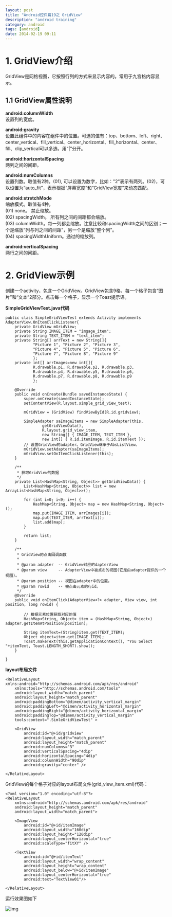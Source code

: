 ```yaml
---
layout: post
title: "Android控件篇19之 GridView"
description: "android training"
category: android
tags: [android]
date: 2014-02-19 09:11
---
```



<a name="anchor1"></a>
# 1. GridView介绍

GridView是网格视图，它按照行列的方式来显示内容的。常用于九宫格内容显示。

## 1.1 GridView属性说明

**android:columnWidth**  
设置列的宽度。

**android:gravity**  
设置此组件中的内容在组件中的位置。可选的值有：top、bottom、left、right、center_vertical、fill_vertical、center_horizontal、fill_horizontal、center、fill、clip_vertical可以多选，用“|”分开。

**android:horizontalSpacing**  
两列之间的间距。

**android:numColumns**  
设置列数。取值有2种。(01), 可以设置为数字，比如："2"表示有两列。(02)，可以设置为“auto_fit”，表示根据“屏幕宽度”和“GridView宽度”来动态匹配。

**android:stretchMode**  
缩放模式。取值有4种。  
(01) none。 禁止缩放。  
(02) spacingWidth。 所有列之间的间距都会缩放。  
(03) columnWidth。每一列都会缩放。注意比较和spacingWidth之间的区别；一个是缩放“列与列之间的间距”，另一个是缩放“整个列”。  
(04) spacingWidthUniform。通过的缩放列。

**android:verticalSpacing**  
两行之间的间距。

 

 
<a name="anchor2"></a>
# 2. GridView示例

创建一个activity，包含一个GridView。GridView包含9格，每一个格子包含“图片”和“文本”2部分。点击每一个格子，显示一个Toast提示语。

**SimpleGridViewTest.java代码**

    public class SimpleGridViewTest extends Activity implements AdapterView.OnItemClickListener{
        private GridView mGridView;
        private String IMAGE_ITEM = "imgage_item";
        private String TEXT_ITEM = "text_item";
        private String[] arrText = new String[]{ 
                "Picture 1", "Picture 2", "Picture 3", 
                "Picture 4", "Picture 5", "Picture 6",
                "Picture 7", "Picture 8", "Picture 9"
                };
        private int[] arrImages=new int[]{
                R.drawable.p1, R.drawable.p2, R.drawable.p3, 
                R.drawable.p4, R.drawable.p5, R.drawable.p6, 
                R.drawable.p7, R.drawable.p8, R.drawable.p9
                };
        
        @Override
        public void onCreate(Bundle savedInstanceState) {
            super.onCreate(savedInstanceState);
            setContentView(R.layout.simple_grid_view_test);

            mGridView = (GridView) findViewById(R.id.gridview);

            SimpleAdapter saImageItems = new SimpleAdapter(this, 
                    getGridViewData(),
                    R.layout.grid_view_item,
                    new String[] { IMAGE_ITEM, TEXT_ITEM },
                    new int[] { R.id.itemImage, R.id.itemText });
            // 设置GridView的adapter。GridView继承于AbsListView。
            mGridView.setAdapter(saImageItems);
            mGridView.setOnItemClickListener(this);
        }
        
        /**
         * 获取GridView的数据
         */
        private List<HashMap<String, Object>> getGridViewData() {
            List<HashMap<String, Object>> list = new ArrayList<HashMap<String, Object>>();
            
            for (int i=0; i<9; i++) {
                HashMap<String, Object> map = new HashMap<String, Object>(); 
                map.put(IMAGE_ITEM, arrImages[i]);
                map.put(TEXT_ITEM, arrText[i]);
                list.add(map);
            }
            
            return list;
        }

        /**
         * GridView的点击回调函数
         * 
         * @param adapter  -- GridView对应的dapterView
         * @param view     -- AdapterView中被点击的视图(它是由adapter提供的一个视图)。
         * @param position -- 视图在adapter中的位置。
         * @param rowid    -- 被点击元素的行id。
         */
        @Override
        public void onItemClick(AdapterView<?> adapter, View view, int position, long rowid) {

            // 根据元素位置获取对应的值
            HashMap<String, Object> item = (HashMap<String, Object>) adapter.getItemAtPosition(position);

            String itemText=(String)item.get(TEXT_ITEM);
            Object object=item.get(IMAGE_ITEM);
            Toast.makeText(this.getApplicationContext(), "You Select "+itemText, Toast.LENGTH_SHORT).show();
        }

    }

**layout布局文件**

    <RelativeLayout xmlns:android="http://schemas.android.com/apk/res/android"
        xmlns:tools="http://schemas.android.com/tools"
        android:layout_width="match_parent"
        android:layout_height="match_parent"
        android:paddingBottom="@dimen/activity_vertical_margin"
        android:paddingLeft="@dimen/activity_horizontal_margin"
        android:paddingRight="@dimen/activity_horizontal_margin"
        android:paddingTop="@dimen/activity_vertical_margin"
        tools:context=".SimleGridViewTest" >

        <GridView 
            android:id="@+id/gridview"
            android:layout_width="match_parent" 
            android:layout_height="match_parent"
            android:numColumns="3"
            android:verticalSpacing="4dip"
            android:horizontalSpacing="4dip"
            android:columnWidth="90dip"
            android:gravity="center" />    

    </RelativeLayout>

GridView的每个格子对应的layout布局文件(grid_view_item.xml)代码：

    <?xml version="1.0" encoding="utf-8"?>
    <RelativeLayout
        xmlns:android="http://schemas.android.com/apk/res/android"
        android:layout_height="match_parent" 
        android:layout_width="match_parent">
        
        <ImageView
            android:id="@+id/itemImage"
            android:layout_width="160dip"
            android:layout_height="120dip"
            android:layout_centerHorizontal="true"
            android:scaleType="fitXY" />
        
        <TextView 
            android:id="@+id/itemText" 
            android:layout_width="wrap_content"
            android:layout_height="wrap_content" 
            android:layout_below="@+id/itemImage"
            android:layout_centerHorizontal="true" 
            android:text="TextView01"/>
        
    </RelativeLayout>

运行效果图如下

![img](/media/pic/android/widgets/gridview01.png)
 
